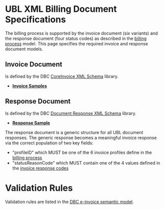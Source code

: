 # UBL XML Billing Document Specifications

The billing process is supported by the invoice document (six variants) and the response document (four status codes) as described in the [billing process](Billing-Process.md) model.  This page specifies the required invoice and response document models.

## Invoice Document

Is defined by the DBC [CoreInvoice XML Schema](https://github.com/ausdigital/ausdigital-bill/blob/master/ubl-json/spec/v1.0.0/maindoc/CoreInvoice-1.0.xsd) library.

* **[Invoice Samples](https://github.com/ausdigital/ausdigital-bill/tree/master/ubl-xml/samples/Invoice/)**

## Response Document

Is defined by the DBC [Document Response XML Schema](https://github.com/ausdigital/ausdigital-bill/blob/master/spec/v1.0.0/Response.xsd) library.

* **[Response Sample](https://github.com/ausdigital/ausdigital-bill/tree/master/ubl-xml/samples/Response/SampleResponse-ConformantResponse.xml)**

The response document is a generic structure for all UBL document responses.  The generic response becomes a meaningful invoice response via the correct population of two key fields:
* "profileID" which MUST be one of the 6 invoice profiles define in the [billing process](Billing-Process.md#invoice-document-profiles)
* "statusReasonCode" which MUST contain one of the 4 values defined in the [invoice response codes](Billing-Process.md#document-response-codes)

# Validation Rules

Validation rules are listed in the [DBC e-invoice semantic model](https://github.com/ausdigital/dbc-specs/blob/master/eInvoicing_Semantic_Model_v1.0.pdf).  
